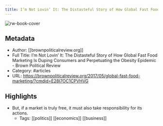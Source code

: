 ```yaml
---
title: I’m Not Lovin’ It: The Distasteful Story of How Global Fast Food Marketing Is Duping Consumers and Perpetuating the Obesity Epidemic - Brown Political Review
---
```

![rw-book-cover](https://readwise-assets.s3.amazonaws.com/static/images/article0.00998d930354.png)

## Metadata
- Author: [[brownpoliticalreview.org]]
- Full Title: I’m Not Lovin’ It: The Distasteful Story of How Global Fast Food Marketing Is Duping Consumers and Perpetuating the Obesity Epidemic - Brown Political Review
- Category: #articles
- URL: https://brownpoliticalreview.org/2017/05/global-fast-food-marketing/?cmdid=E28I7OC1CPVHVG

## Highlights
- But, if a market is truly free, it must also take responsibility for its actions.
    - Tags: [[politics]] [[economics]] [[business]] 

